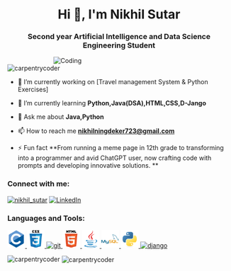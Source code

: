 <h1 align="center">Hi 👋, I'm Nikhil Sutar</h1>
<h3 align="center">Second year Artificial Intelligence and Data Science Engineering Student</h3>
<img align="right" alt="Coding" width="400" src="https://img.freepik.com/free-vector/web-development-programmer-engineering-coding-website-augmented-reality-interface-screens-developer-project-engineer-programming-software-application-design-cartoon-illustration_107791-3863.jpg?size=626&ext=jpg&ga=GA1.1.1412446893.1704672000&semt=ais">
<p align="left"> <img src="https://komarev.com/ghpvc/?username=carpentrycoder&label=Profile%20views&color=0e75b6&style=flat" alt="carpentrycoder" /> </p>

- 🔭 I’m currently working on [Travel management System & Python Exercises]

- 🌱 I’m currently learning **Python,Java(DSA),HTML,CSS,D-Jango**

- 💬 Ask me about **Java,Python**

- 📫 How to reach me **nikhilningdeker723@gmail.com**

- ⚡ Fun fact **From running a meme page in 12th grade to transforming into a programmer and avid ChatGPT user, now crafting code with prompts and developing innovative solutions.  **

<h3 align="left">Connect with me:</h3>
<p align="left">
<a href="https://codesandbox.com/nikhil_sutar" target="blank"><img align="center" src="https://raw.githubusercontent.com/rahuldkjain/github-profile-readme-generator/master/src/images/icons/Social/codesandbox.svg" alt="nikhil_sutar" height="30" width="40" /></a>
<a href="https:https://www.linkedin.com/public-profile/settings?trk=d_flagship3_profile_self_view_public_profile" target="_blank"><img align="center" src="https://cdn.worldvectorlogo.com/logos/linkedin-icon-2.svg" alt="LinkedIn" height="30" width="40" /></a>


</p>

<h3 align="left">Languages and Tools:</h3>
<p align="left"> <a href="https://www.cprogramming.com/" target="_blank" rel="noreferrer"> <img src="https://raw.githubusercontent.com/devicons/devicon/master/icons/c/c-original.svg" alt="c" width="40" height="40"/> </a> <a href="https://www.w3schools.com/css/" target="_blank" rel="noreferrer"> <img src="https://raw.githubusercontent.com/devicons/devicon/master/icons/css3/css3-original-wordmark.svg" alt="css3" width="40" height="40"/> </a> <a href="https://git-scm.com/" target="_blank" rel="noreferrer"> <img src="https://www.vectorlogo.zone/logos/git-scm/git-scm-icon.svg" alt="git" width="40" height="40"/> </a> <a href="https://www.w3.org/html/" target="_blank" rel="noreferrer"> <img src="https://raw.githubusercontent.com/devicons/devicon/master/icons/html5/html5-original-wordmark.svg" alt="html5" width="40" height="40"/> </a> <a href="https://www.java.com" target="_blank" rel="noreferrer"> <img src="https://raw.githubusercontent.com/devicons/devicon/master/icons/java/java-original.svg" alt="java" width="40" height="40"/> </a> <a href="https://www.mysql.com/" target="_blank" rel="noreferrer"> <img src="https://raw.githubusercontent.com/devicons/devicon/master/icons/mysql/mysql-original-wordmark.svg" alt="mysql" width="40" height="40"/> </a> <a href="https://www.python.org" target="_blank" rel="noreferrer"> <img src="https://raw.githubusercontent.com/devicons/devicon/master/icons/python/python-original.svg" alt="python" width="40" height="40"/> </a> 
<a href="https://www.djangoproject.com/" target="_blank" rel="noreferrer"> 
    <img src="https://cdn.worldvectorlogo.com/logos/django.svg" alt="django" width="40" height="40"/> 
  </a>
</p>

<p><img align="left" src="https://github-readme-stats.vercel.app/api/top-langs?username=carpentrycoder&show_icons=true&locale=en&layout=compact" alt="carpentrycoder" /></p>

<p>&nbsp;<img align="center" src="https://github-readme-stats.vercel.app/api?username=carpentrycoder&show_icons=true&locale=en" alt="carpentrycoder" /></p>

<!---
carpentrycoder/carpentrycoder is a ✨ special ✨ repository because its `README.md` (this file) appears on your GitHub profile.
You can click the Preview link to take a look at your changes.
--->
